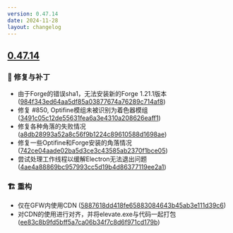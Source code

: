 ```yaml
---
version: 0.47.14
date: 2024-11-28
layout: changelog
---
```

## [0.47.14](#0.47.14)
### 🐛 修复与补丁

- 由于Forge的错误sha1，无法安装新的Forge 1.21.1版本 ([984f343ed64aa5df85a03877674a76289c714af8](https://github.com/Voxelum/x-minecraft-launcher/commit/984f343ed64aa5df85a03877674a76289c714af8))
- 修复 #850, Optifine模组未被识别为着色器模组 ([3491c05c12de55631fea6a3e4310a208626eaff1](https://github.com/Voxelum/x-minecraft-launcher/commit/3491c05c12de55631fea6a3e4310a208626eaff1))
- 修复各种角落的失败情况 ([a8db28993a52a8c56f9b1224c89610588d1698ae](https://github.com/Voxelum/x-minecraft-launcher/commit/a8db28993a52a8c56f9b1224c89610588d1698ae))
- 修复一些Optifine和Forge安装的角落情况 ([742ce04aade02ba5d3ce3c43585ab2370f1bce05](https://github.com/Voxelum/x-minecraft-launcher/commit/742ce04aade02ba5d3ce3c43585ab2370f1bce05))
- 尝试处理工作线程以缓解Electron无法退出问题 ([4ae4a88869bc957993cc5d19b4d86377119ee2a1](https://github.com/Voxelum/x-minecraft-launcher/commit/4ae4a88869bc957993cc5d19b4d86377119ee2a1))
### 🏗️ 重构

- 仅在GFW内使用CDN ([5887618dd418fe65883084643b45ab3e111d39c6](https://github.com/Voxelum/x-minecraft-launcher/commit/5887618dd418fe65883084643b45ab3e111d39c6))
- 对CDN的使用进行对齐，并将elevate.exe与代码一起打包 ([ee83c8b9fd5bff5a7ca06b34f7c8d6f971cd179b](https://github.com/Voxelum/x-minecraft-launcher/commit/ee83c8b9fd5bff5a7ca06b34f7c8d6f971cd179b))